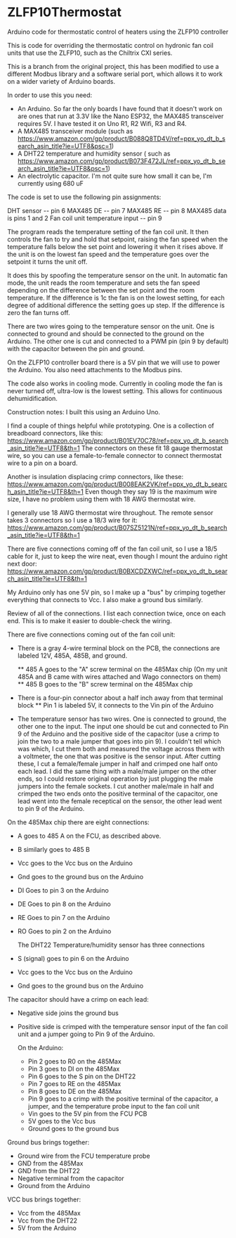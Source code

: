 # ZLFP10Thermostat
 Arduino code for thermostatic control of heaters using the ZLFP10 controller

This is code for overriding the thermostatic control on hydronic fan coil units that use the ZLFP10, such as the Chiltrix CXI series.

This is a branch from the original project, this has been modified to use a different Modbus library and a software serial port, which allows it to work on a wider variety of Arduino boards. 

In order to use this you need: 
* An Arduino. So far the only boards I have found that it doesn't work on are ones that run at 3.3V like the Nano ESP32, the MAX485 transceiver requires 5V. I have tested it on Uno R1, R2 Wifi, R3 and R4.
* A MAX485 transceiver module (such as https://www.amazon.com/gp/product/B088Q8TD4V/ref=ppx_yo_dt_b_search_asin_title?ie=UTF8&psc=1) 
* A DHT22 temperature and humidity sensor ( such as https://www.amazon.com/gp/product/B073F472JL/ref=ppx_yo_dt_b_search_asin_title?ie=UTF8&psc=1)
* An electrolytic capacitor. I'm not quite sure how small it can be, I'm currently using 680 uF



The code is set to use the following pin assignments: 

DHT sensor -- pin 6
MAX485 DE -- pin 7
MAX485 RE -- pin 8
MAX485 data is pins 1 and 2
Fan coil unit temperature input -- pin 9


The program reads the temperature setting of the fan coil unit. It then controls the fan to try and hold that setpoint, raising the fan speed when the temperature falls below the set point and lowering it when it rises above. If the unit is on the lowest fan speed and the temperature goes over the setpoint it turns the unit off. 

It does this by spoofing the temperature sensor on the unit. In automatic fan mode, the unit reads the room temperature and sets the fan speed depending on the difference between the set point and the room temperature. If the difference is 1c the fan is on the lowest setting, for each degree of additional difference the setting goes up step. If the difference is zero the fan turns off. 

There are two wires going to the temperature sensor on the unit. One is connected to ground and should be connected to the ground on the Arduino. The other one is cut and connected to a PWM pin (pin 9 by default) with the capacitor between the pin and ground.

On the ZLFP10 controller board there is a 5V pin that we will use to power the Arduino. You also need attachments to the Modbus pins.

The code also works in cooling mode. Currently in cooling mode the fan is never turned off, ultra-low is the lowest setting. This allows for continuous dehumidification.   


Construction notes: 
I built this using an Arduino Uno. 

I find a couple of things helpful while prototyping. One is a collection of breadboard connectors, like this: https://www.amazon.com/gp/product/B01EV70C78/ref=ppx_yo_dt_b_search_asin_title?ie=UTF8&th=1
The connectors on these fit 18 gauge thermostat wire, so you can use a female-to-female connector to connect thermostat wire to a pin on a board. 

Another is insulation displacing crimp connectors, like these: https://www.amazon.com/gp/product/B008EAK2VK/ref=ppx_yo_dt_b_search_asin_title?ie=UTF8&th=1
Even though they say 19 is the maximum wire size, I have no problem using them with 18 AWG thermostat wire.

I generally use 18 AWG thermostat wire throughout. The remote sensor takes 3 connectors so I use a 18/3 wire for it: 
https://www.amazon.com/gp/product/B07SZ5121N/ref=ppx_yo_dt_b_search_asin_title?ie=UTF8&th=1

There are five connections coming off of the fan coil unit, so I use a 18/5 cable for it, just to keep the wire neat, even though I mount the arduino right next door: 
https://www.amazon.com/gp/product/B0BXCDZXWC/ref=ppx_yo_dt_b_search_asin_title?ie=UTF8&th=1

My Arduino only has one 5V pin, so I make up a "bus" by crimping together everything that connects to Vcc. I also make a ground bus similarly.

Review of all of the connections. I list each connection twice, once on each end. This is to make it easier to double-check the wiring.

There are five connections coming out of the fan coil unit: 
* There is a gray 4-wire terminal block on the PCB, the connections are labeled 12V, 485A, 485B, and ground. 
  
  ** 485 A goes to the "A" screw terminal on the 485Max chip (On my unit 485A and B came with wires attached and Wago connectors on them) 
  ** 485 B goes to the "B" screw terminal on the 485Max chip
* There is a four-pin connector about a half inch away from that terminal block
   ** Pin 1 is labeled 5V, it connects to the Vin pin of the Arduino
* The temperature sensor has two wires. One is connected to ground, the other one to the input. The input one should be cut and connected to Pin 9 of the Arduino and the positive side of the capacitor (use a crimp to join the two to a male jumper that goes into pin 9).
   I couldn't tell which was which, I cut them both and measured the voltage across them with a voltmeter, the one that was positive is the sensor input.
  After cutting these, I cut a female/female jumper in half and crimped one half onto each lead. I did the same thing with a male/male jumper on the other ends, so I could restore original operation by just plugging the male jumpers into the female sockets. I cut another male/male in half and crimped the two ends onto the positive terminal of the capacitor, one lead went into the female receptical on the sensor, the other lead went to pin 9 of the Arduino.

On the 485Max chip there are eight connections: 
* A goes to 485 A on the FCU, as described above.
* B similarly goes to 485 B
* Vcc goes to the Vcc bus on the Arduino
* Gnd goes to the ground bus on the Arduino
* DI Goes to pin 3 on the Arduino
* DE Goes to pin 8 on the Arduino
* RE Goes to pin 7 on the Arduino
* RO Goes to pin 2 on the Arduino

  The DHT22 Temperature/humidity sensor has three connections
* S (signal) goes to pin 6 on the Arduino
* Vcc goes to the Vcc bus on the Arduino
* Gnd goes to the ground bus on the Arduino

The capacitor should have a crimp on each lead:
* Negative side joins the ground bus
* Positive side is crimped with the temperature sensor input of the fan coil unit and a jumper going to Pin 9 of the Arduino.

  On the Arduino:
  * Pin 2 goes to R0 on the 485Max
  * Pin 3 goes to DI on the 485Max
  * Pin 6 goes to the S pin on the DHT22
  * Pin 7 goes to RE on the 485Max
  * Pin 8 goes to DE on the 485Max
  * Pin 9 goes to a crimp with the positive terminal of the capacitor, a jumper, and the temperature probe input to the fan coil unit
  * Vin goes to the 5V pin from the FCU PCB
  * 5V goes to the Vcc bus
  * Ground goes to the ground bus

Ground bus brings together: 
* Ground wire from the FCU temperature probe
* GND from the 485Max
* GND from the DHT22
* Negative terminal from the capacitor
* Ground from the Arduino

VCC bus brings together: 
* Vcc from the 485Max
* Vcc from the DHT22
* 5V from the Arduino
